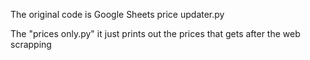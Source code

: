 The original code is Google Sheets price updater.py

The "prices only.py" it just prints out the prices that gets after the web scrapping

